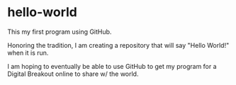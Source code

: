 # hello-world

This my first program using GitHub.

Honoring the tradition, I am creating
a repository that will say "Hello
World!" when it is run.

I am hoping to eventually be able to use
GitHub to get my program for a Digital
Breakout online to share w/ the world.
